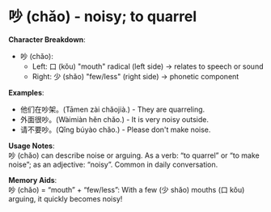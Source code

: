 # **吵 (chǎo) - noisy; to quarrel**

**Character Breakdown**:  
- 吵 (chǎo):
  - Left: 口 (kǒu) "mouth" radical (left side) → relates to speech or sound
  - Right: 少 (shǎo) "few/less" (right side) → phonetic component

**Examples**:  
- 他们在吵架。(Tāmen zài chǎojià.) - They are quarreling.  
- 外面很吵。(Wàimiàn hěn chǎo.) - It is very noisy outside.  
- 请不要吵。(Qǐng búyào chǎo.) - Please don't make noise.

**Usage Notes**:  
吵 (chǎo) can describe noise or arguing. As a verb: “to quarrel” or “to make noise”; as an adjective: “noisy”. Common in daily conversation.

**Memory Aids**:  
吵 (chǎo) = “mouth” + “few/less”: With a few (少 shǎo) mouths (口 kǒu) arguing, it quickly becomes noisy!